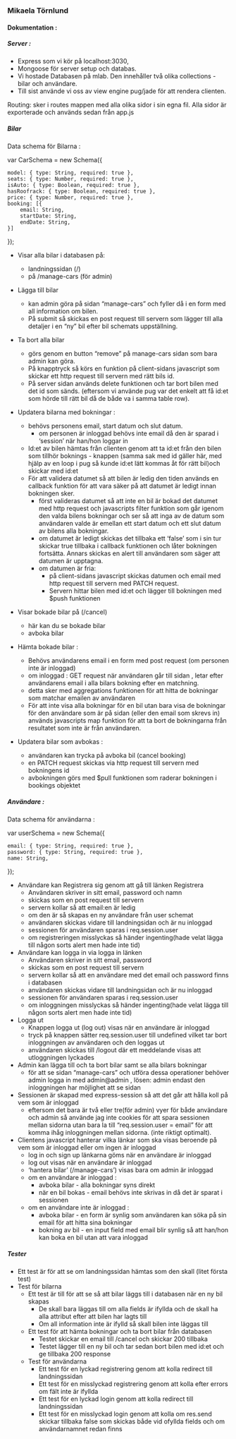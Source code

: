 
### Mikaela Törnlund
 
#### Dokumentation : 
 
##### Server : 
- Express som vi kör på localhost:3030,
- Mongoose för server setup och databas. 
- Vi hostade Databasen på mlab. Den innehåller två olika collections - bilar och användare.  
- Till sist använde vi oss av view engine pug/jade för att rendera clienten. 
 
Routing: sker i routes mappen med alla olika sidor i sin egna fil. Alla sidor är exporterade och används sedan från app.js

 
##### Bilar

Data schema för Bilarna : 
 
var CarSchema = new Schema({

    model: { type: String, required: true },
    seats: { type: Number, required: true },
    isAuto: { type: Boolean, required: true },
    hasRoofrack: { type: Boolean, required: true },
    price: { type: Number, required: true },
    booking: [{
        email: String,
        startDate: String,
        endDate: String,
    }]
 
});
 

- Visar alla bilar i databasen på:
  - landningssidan (/)
  - på /manage-cars (för admin) 
  
- Lägga till bilar 
  - kan admin göra på sidan “manage-cars” och fyller då i en form med all information om bilen. 
  - På submit så skickas en post request till servern som lägger till alla detaljer i en “ny” bil efter bil schemats uppställning. 
- Ta bort alla bilar 
  - görs genom en button “remove” på manage-cars sidan som bara admin kan göra. 
  - På knapptryck så körs en funktion på client-sidans javascript som skickar ett http request till servern med rätt bils id. 
  - På server sidan används delete funktionen och tar bort bilen med det id som sänds.  (eftersom vi använde pug var det enkelt att få id:et som hörde till rätt bil då de både va i samma table row).
- Updatera bilarna med bokningar : 
  - behövs personens email, start datum och slut datum. 
    - om personen är inloggad behövs inte email då den är sparad i ‘session’ när han/hon loggar in
  - Id:et av bilen hämtas från clienten genom att ta id:et från den bilen som tillhör boknings - knappen (samma sak med id gäller här, med hjälp av en loop i pug så kunde id:et lätt kommas åt för rätt bil)och skickar med id:et
  - För att validera datumet så att bilen är ledig den tiden används en callback funktion för att vara säker på att datumet är ledigt innan bokningen sker.
    - först valideras datumet så att inte en bil är bokad det datumet med http request och javascripts filter funktion som går igenom den valda bilens bokningar och ser så att inga av de datum som användaren valde är emellan ett start datum och ett slut datum av bilens  alla bokningar.
    - om datumet är ledigt skickas det tillbaka ett ‘false’ som i sin tur skickar true tillbaka i callback funktionen och låter bokningen fortsätta. Annars skickas en alert till användaren som säger att datumen är upptagna.
    - om datumen är fria: 
      - på client-sidans javascript skickas datumen och email med http request till servern med PATCH request. 
      - Servern hittar bilen med id:et och lägger till bokningen med $push funktionen
- Visar bokade bilar på (/cancel)
    - här kan du se bokade bilar
    - avboka bilar
- Hämta bokade bilar  : 
    - Behövs användarens email i en form med post request (om personen inte är inloggad)
    - om inloggad : GET request när användaren går till sidan , letar efter användarens email i alla bilars bokning efter en matchning.
    - detta sker med aggregations funktionen för att hitta de bokningar som matchar emailen av användaren 
    - För att inte visa alla bokningar för en bil utan bara visa de bokningar för den användare som är på sidan (eller den email som skrevs in) används javascripts map funktion för att ta bort de bokningarna från resultatet som inte är från användaren. 
- Updatera bilar som avbokas : 
    - användaren kan trycka på avboka bil (cancel booking)
    - en PATCH request skickas via http request till servern med bokningens id
    - avbokningen görs med $pull funktionen som raderar bokningen i bookings objektet
 
##### Användare : 
 
Data schema för användarna : 
 
var userSchema = new Schema({

    email: { type: String, required: true },
    password: { type: String, required: true },
    name: String,
});
 

- Användare kan Registrera sig genom att gå till länken Registrera
    - Användaren skriver in sitt email, password och namn
    - skickas som en post request till servern
    - servern kollar så att email:en är ledig 
    - om den är så skapas en ny användare från user schemat
    - användaren skickas vidare till landningsidan och är nu inloggad
    - sessionen för användaren sparas i req.session.user
    - om registreringen misslyckas så händer ingenting(hade velat lägga till någon sorts alert men hade inte tid)
- Användare kan logga in via logga in länken 
  - Användaren skriver in sitt email, password
  - skickas som en post request till servern
  - servern kollar så att en användare med det email och password finns i databasen
  - användaren skickas vidare till landningsidan och är nu inloggad
  - sessionen för användaren sparas i req.session.user
  - om inloggningen misslyckas så händer ingenting(hade velat lägga till någon sorts alert men hade inte tid)
- Logga ut
  - Knappen logga ut (log out) visas när en användare är inloggad
  - tryck på knappen sätter req.session.user till undefined vilket tar bort inloggningen av användaren och den loggas ut
  - användaren skickas till /logout där ett meddelande visas att utloggningen lyckades
- Admin kan lägga till och ta bort bilar samt se alla bilars bokningar
  - för att se sidan “manage-cars” och utföra dessa operationer behöver admin logga in med admin@admin , lösen: admin  endast den inloggningen har möjlighet att se sidan 
- Sessionen är skapad med express-session så att det går att hålla koll på vem som är inloggad  
   - eftersom det bara är två eller tre(för admin) vyer för både användare och admin så använde jag inte cookies för att spara sessionen mellan sidorna utan bara la till “req.session.user = email” för att komma ihåg inloggningen mellan sidorna.  (inte riktigt optimalt).
- Clientens javascript hanterar vilka länkar som ska visas beroende på vem som är inloggad eller om ingen är inloggad
  - log in och sign up länkarna göms när en användare är inloggad
  - log out visas när en användare är inloggad 
  - ‘hantera bilar’ (/manage-cars’)  visas bara om admin är inloggad
  - om en användare är inloggad :
    - avboka bilar - alla bokningar syns direkt 
    - när en bil bokas - email behövs inte skrivas in då det är sparat i sessionen
  - om en användare inte är inloggad :
    - avboka bilar - en form är synlig som användaren kan söka på sin email för att hitta sina bokningar
    - bokning av bil - en input field med email blir synlig så att han/hon kan boka en bil utan att vara inloggad
##### Tester
- Ett test är för att se om landningssidan hämtas som den skall (litet första test)
- Test för bilarna 
  - Ett test är till för att se så att bilar läggs till i databasen när en ny bil skapas
    - De skall bara läggas till om alla fields är ifyllda och de skall ha alla attribut efter att bilen har lagts till
    - Om all information inte är ifylld så skall bilen inte läggas till  
  - Ett test för att hämta bokningar och  ta bort bilar från databasen 
    - Testet skickar en email till /cancel och skickar 200 tillbaka
    - Testet lägger till en ny bil och tar sedan bort bilen med id:et och ge tillbaka 200 response
  - Test för användarna
    - Ett test för en lyckad registrering genom att kolla redirect till landningssidan
    - Ett test för en misslyckad registrering genom att kolla efter errors om fält inte är ifyllda
    - Ett test för en lyckad login genom att kolla redirect till landningssidan
    - Ett test för en misslyckad login genom att kolla om res.send skickar tillbaka false som skickas både vid ofyllda fields och om användarnamnet redan finns
 
 
 
 
 
 
 
 
